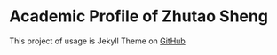 # Academic Profile of Zhutao Sheng

This project of usage is Jekyll Theme on [GitHub](https://zhutaosheng.github.io/ExplainThemeForAcademia.md)